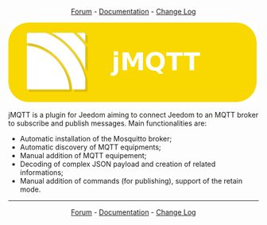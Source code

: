 <p align="center">
<a href="https://www.jeedom.com/forum/viewtopic.php?f=96&t=32675">Forum</a>   -   <a href="http://htmlpreview.github.io/?https://github.com/domotruc/jMQTT/blob/master/doc/fr_FR/index.html">Documentation</a>   -   <a href="https://github.com/domotruc/jMQTT/blob/beta/doc/fr_FR/changelog.asciidoc">Change Log</a>
</p>

![jMQTT](jMQTT.png)

jMQTT is a plugin for Jeedom aiming to connect Jeedom to an MQTT broker to subscribe and publish messages.
Main functionalities are:
  * Automatic installation of the Mosquitto broker;
  * Automatic discovery of MQTT equipments;
  * Manual addition of MQTT equipement;
  * Decoding of complex JSON payload and creation of related informations;
  * Manual addition of commands (for publishing), support of the retain mode.

__________________
<p align="center">
<a href="https://www.jeedom.com/forum/viewtopic.php?f=96&t=32675">Forum</a>   -   <a href="http://htmlpreview.github.io/?https://github.com/domotruc/jMQTT/blob/master/doc/fr_FR/index.html">Documentation</a>   -   <a href="https://github.com/domotruc/jMQTT/blob/beta/doc/fr_FR/changelog.asciidoc">Change Log</a>
</p>
